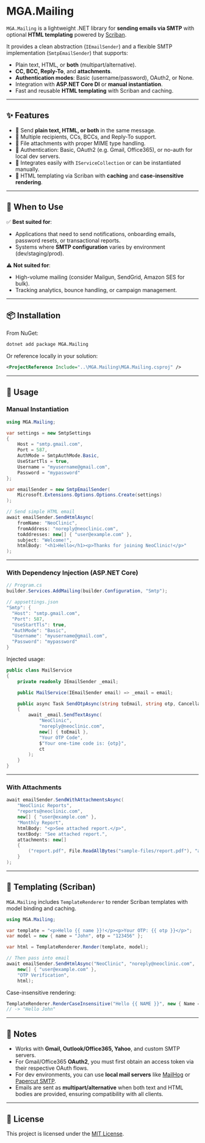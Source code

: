 # MGA.Mailing

`MGA.Mailing` is a lightweight .NET library for **sending emails via SMTP** with optional **HTML templating** powered by [Scriban](https://github.com/scriban/scriban).

It provides a clean abstraction (`IEmailSender`) and a flexible SMTP implementation (`SmtpEmailSender`) that supports:

- Plain text, HTML, or **both** (multipart/alternative).
- **CC, BCC, Reply-To**, and **attachments**.
- **Authentication modes**: Basic (username/password), OAuth2, or None.
- Integration with **ASP.NET Core DI** or **manual instantiation**.
- Fast and reusable **HTML templating** with Scriban and caching.

---

## ✨ Features

- 📧 Send **plain text, HTML, or both** in the same message.
- 👥 Multiple recipients, CCs, BCCs, and Reply-To support.
- 📎 File attachments with proper MIME type handling.
- 🔑 Authentication: Basic, OAuth2 (e.g. Gmail, Office365), or no-auth for local dev servers.
- 🧩 Integrates easily with `IServiceCollection` or can be instantiated manually.
- 🎨 HTML templating via Scriban with **caching** and **case-insensitive rendering**.

---

## 🚦 When to Use

✅ **Best suited for**:  
- Applications that need to send notifications, onboarding emails, password resets, or transactional reports.  
- Systems where **SMTP configuration** varies by environment (dev/staging/prod).  

⚠️ **Not suited for**:  
- High-volume mailing (consider Mailgun, SendGrid, Amazon SES for bulk).  
- Tracking analytics, bounce handling, or campaign management.  

---

## 📦 Installation

From NuGet:

```sh
dotnet add package MGA.Mailing
```

Or reference locally in your solution:

```xml
<ProjectReference Include="..\MGA.Mailing\MGA.Mailing.csproj" />
```

---

## 🚀 Usage

### Manual Instantiation

```csharp
using MGA.Mailing;

var settings = new SmtpSettings
{
    Host = "smtp.gmail.com",
    Port = 587,
    AuthMode = SmtpAuthMode.Basic,
    UseStartTls = true,
    Username = "myusername@gmail.com",
    Password = "mypassword"
};

var emailSender = new SmtpEmailSender(
    Microsoft.Extensions.Options.Options.Create(settings)
);

// Send simple HTML email
await emailSender.SendHtmlAsync(
    fromName: "NeoClinic",
    fromAddress: "noreply@neoclinic.com",
    toAddresses: new[] { "user@example.com" },
    subject: "Welcome!",
    htmlBody: "<h1>Hello</h1><p>Thanks for joining NeoClinic!</p>"
);
```

---

### With Dependency Injection (ASP.NET Core)

```csharp
// Program.cs
builder.Services.AddMailing(builder.Configuration, "Smtp");

// appsettings.json
"Smtp": {
  "Host": "smtp.gmail.com",
  "Port": 587,
  "UseStartTls": true,
  "AuthMode": "Basic",
  "Username": "myusername@gmail.com",
  "Password": "mypassword"
}
```

Injected usage:

```csharp
public class MailService
{
    private readonly IEmailSender _email;

    public MailService(IEmailSender email) => _email = email;

    public async Task SendOtpAsync(string toEmail, string otp, CancellationToken ct)
    {
        await _email.SendTextAsync(
            "NeoClinic",
            "noreply@neoclinic.com",
            new[] { toEmail },
            "Your OTP Code",
            $"Your one-time code is: {otp}",
            ct
        );
    }
}
```

---

### With Attachments

```csharp
await emailSender.SendWithAttachmentsAsync(
    "NeoClinic Reports",
    "reports@neoclinic.com",
    new[] { "user@example.com" },
    "Monthly Report",
    htmlBody: "<p>See attached report.</p>",
    textBody: "See attached report.",
    attachments: new[]
    {
        ("report.pdf", File.ReadAllBytes("sample-files/report.pdf"), "application/pdf")
    }
);
```

---

## 🎨 Templating (Scriban)

`MGA.Mailing` includes `TemplateRenderer` to render Scriban templates with model binding and caching.

```csharp
using MGA.Mailing;

var template = "<p>Hello {{ name }}!</p><p>Your OTP: {{ otp }}</p>";
var model = new { name = "John", otp = "123456" };

var html = TemplateRenderer.Render(template, model);

// Then pass into email
await emailSender.SendHtmlAsync("NeoClinic", "noreply@neoclinic.com",
    new[] { "user@example.com" },
    "OTP Verification",
    html);
```

Case-insensitive rendering:

```csharp
TemplateRenderer.RenderCaseInsensitive("Hello {{ NAME }}", new { Name = "John" });
// -> "Hello John"
```

---

## 📝 Notes

- Works with **Gmail, Outlook/Office365, Yahoo**, and custom SMTP servers.  
- For Gmail/Office365 **OAuth2**, you must first obtain an access token via their respective OAuth flows.  
- For dev environments, you can use **local mail servers** like [MailHog](https://github.com/mailhog/MailHog) or [Papercut SMTP](https://github.com/ChangemakerStudios/Papercut-SMTP).  
- Emails are sent as **multipart/alternative** when both text and HTML bodies are provided, ensuring compatibility with all clients.  

---

## 📖 License

This project is licensed under the [MIT License](LICENSE).  
